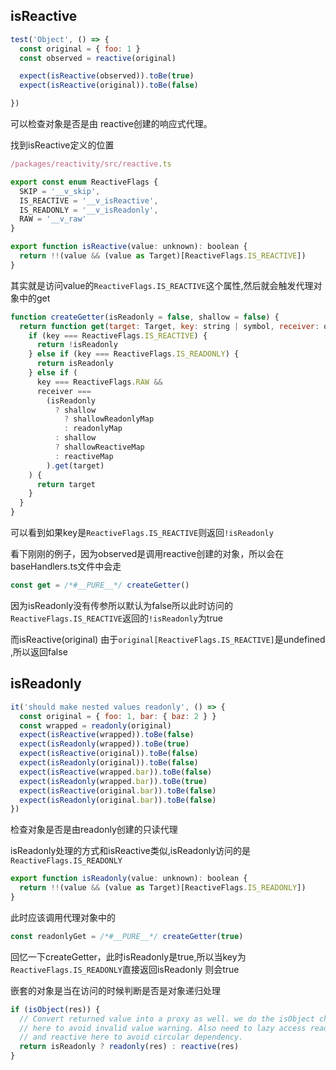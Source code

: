 ## isReactive

```js
test('Object', () => {
  const original = { foo: 1 }
  const observed = reactive(original)

  expect(isReactive(observed)).toBe(true)
  expect(isReactive(original)).toBe(false)

})

```

可以检查对象是否是由 reactive创建的响应式代理。

找到isReactive定义的位置

```js
/packages/reactivity/src/reactive.ts

export const enum ReactiveFlags {
  SKIP = '__v_skip',
  IS_REACTIVE = '__v_isReactive',
  IS_READONLY = '__v_isReadonly',
  RAW = '__v_raw'
}

export function isReactive(value: unknown): boolean {
  return !!(value && (value as Target)[ReactiveFlags.IS_REACTIVE])
}
```

其实就是访问value的`ReactiveFlags.IS_REACTIVE`这个属性,然后就会触发代理对象中的get

```js
function createGetter(isReadonly = false, shallow = false) {
  return function get(target: Target, key: string | symbol, receiver: object) {
    if (key === ReactiveFlags.IS_REACTIVE) {
      return !isReadonly
    } else if (key === ReactiveFlags.IS_READONLY) {
      return isReadonly
    } else if (
      key === ReactiveFlags.RAW &&
      receiver ===
        (isReadonly
          ? shallow
            ? shallowReadonlyMap
            : readonlyMap
          : shallow
          ? shallowReactiveMap
          : reactiveMap
        ).get(target)
    ) {
      return target
    }
  }
}
```

可以看到如果key是`ReactiveFlags.IS_REACTIVE`则返回`!isReadonly`

看下刚刚的例子，因为observed是调用reactive创建的对象，所以会在baseHandlers.ts文件中会走

```js
const get = /*#__PURE__*/ createGetter()
```

因为isReadonly没有传参所以默认为false所以此时访问的`ReactiveFlags.IS_REACTIVE`返回的`!isReadonly`为true

而isReactive(original) 由于`original[ReactiveFlags.IS_REACTIVE]`是undefined ,所以返回false

## isReadonly

```js
it('should make nested values readonly', () => {
  const original = { foo: 1, bar: { baz: 2 } }
  const wrapped = readonly(original)
  expect(isReactive(wrapped)).toBe(false)
  expect(isReadonly(wrapped)).toBe(true)
  expect(isReactive(original)).toBe(false)
  expect(isReadonly(original)).toBe(false)
  expect(isReactive(wrapped.bar)).toBe(false)
  expect(isReadonly(wrapped.bar)).toBe(true)
  expect(isReactive(original.bar)).toBe(false)
  expect(isReadonly(original.bar)).toBe(false)
})
```

检查对象是否是由readonly创建的只读代理

isReadonly处理的方式和isReactive类似,isReadonly访问的是`ReactiveFlags.IS_READONLY`

```js
export function isReadonly(value: unknown): boolean {
  return !!(value && (value as Target)[ReactiveFlags.IS_READONLY])
}
```

此时应该调用代理对象中的

```js
const readonlyGet = /*#__PURE__*/ createGetter(true)
```

回忆一下createGetter，此时isReadonly是true,所以当key为`ReactiveFlags.IS_READONLY`直接返回isReadonly 则会true

嵌套的对象是当在访问的时候判断是否是对象递归处理

```js
if (isObject(res)) {
  // Convert returned value into a proxy as well. we do the isObject check
  // here to avoid invalid value warning. Also need to lazy access readonly
  // and reactive here to avoid circular dependency.
  return isReadonly ? readonly(res) : reactive(res)
}
```

